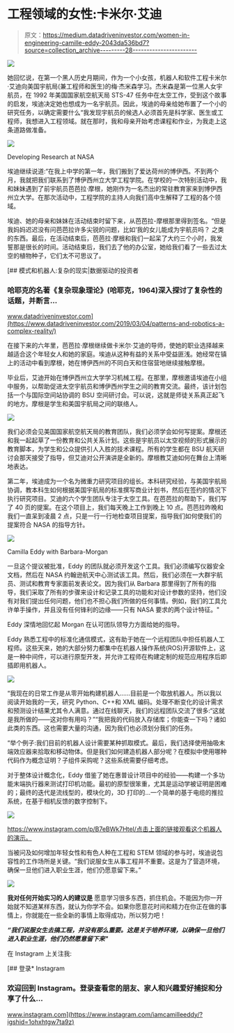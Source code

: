 # 工程领域的女性:卡米尔·艾迪

> 原文：<https://medium.datadriveninvestor.com/women-in-engineering-camille-eddy-2043da536bd7?source=collection_archive---------28----------------------->

![](img/e0b6f27a90a7c2a928b17fb8115b1d9a.png)

她回忆说，在第一个黑人历史月期间，作为一个小女孩，机器人和软件工程卡米尔·艾迪向美国宇航局(兼工程师和医生)的梅·杰米森学习。杰米森是第一位黑人女宇航员，在 1992 年美国国家航空航天局 STS-47 任务中在太空工作，受到这个故事的启发，埃迪决定她也想成为一名宇航员。因此，埃迪的母亲给她布置了一个小的研究任务，以确定需要什么“我发现宇航员的候选人必须首先是科学家、医生或工程师，我想进入工程领域。就在那时，我和母亲开始考虑课程和作业，为我走上这条道路做准备。

![](img/8aaebf5dfc90c9ac07e29b0a520ea4fd.png)

Developing Research at NASA

埃迪继续说道:“在我上中学的第一年，我们搬到了爱达荷州的博伊西。不到两个月，我就把我们联系到了博伊西州立大学工程学院。在学校的一次特别活动中，我和妹妹遇到了前宇航员芭芭拉·摩根，她刚作为一名杰出的常驻教育家来到博伊西州立大学。在那次活动中，工程学院的主持人向我们高中生解释了工程的各个领域。

埃迪、她的母亲和妹妹在活动结束时留下来，从芭芭拉-摩根那里得到签名。“但是我妈妈迟迟没有问芭芭拉许多尖锐的问题，比如‘我的女儿能成为宇航员吗？ 之类的东西。最后，在活动结束后，芭芭拉·摩根和我们一起呆了大约三个小时，我发誓那是很长的时间。活动结束后，我们去了他的办公室，她给我们看了一些去过太空的植物种子，它们太不可思议了。

[](https://www.datadriveninvestor.com/2019/03/04/patterns-and-robotics-a-complex-reality/) [## 模式和机器人:复杂的现实|数据驱动的投资者

### 哈耶克的名著《复杂现象理论》(哈耶克，1964)深入探讨了复杂性的话题，并断言…

www.datadriveninvestor.com](https://www.datadriveninvestor.com/2019/03/04/patterns-and-robotics-a-complex-reality/) 

在接下来的六年里，芭芭拉·摩根继续做卡米尔·艾迪的导师，使她的职业选择越来越适合这个年轻女人和她的家庭。埃迪从这种有益的关系中受益匪浅。她经常在镇上的活动中看到摩根，她在博伊西州的不同白天和住宿营地继续接触摩根。

毕业后，艾迪开始在博伊西州立大学学习机械工程。在那里，摩根邀请埃迪在小组中服务，以帮助促进太空宇航员和博伊西州学生之间的教育交流。最终，该计划包括一个与国际空间站协调的 BSU 空间研讨会。可以说，这就是师徒关系真正起飞的地方。摩根是学生和美国宇航局之间的联络人。

![](img/f1a0e9dd8be2c9f0420a2db4700b4d79.png)

我们必须会见美国国家航空航天局的教育团队，我们必须学会如何写提案。摩根还和我一起起草了一份教育和公共关系计划。这些是宇航员以太空视频的形式展示的教育脚本，为学生和公众提供引人入胜的技术课程。所有的学生都在 BSU 航天研讨会那天接受了指导，但艾迪对公开演讲是全新的。摩根教艾迪如何在舞台上清晰地表达。

第二年，埃迪成为一个名为微重力研究项目的组长。本科研究经验，与美国宇航局协调，教本科生如何根据美国宇航局的标准撰写商业计划书，然后在签约的情况下执行研究项目。艾迪的六个学生团队专注于太空工具。在芭芭拉的帮助下，我们写了 40 页的提案。在这个项目上，我们每天晚上工作到晚上 10 点。芭芭拉昨晚和我们一直呆到凌晨 2 点，只是一行一行地检查项目提案，指导我们如何使我们的提案符合 NASA 的指导方针。

![](img/36fbb634c8c969284cd834182afde777.png)

Camilla Eddy with Barbara-Morgan

一旦这个提议被批准，Eddy 的团队就必须开发这个工具。我们必须编写仪器安全文档，然后在 NASA 约翰逊航天中心测试该工具。然后，我们必须在一大群宇航员、测试和教育专家面前发表论文。因为我们从 Barbara 那里得到了所有的指导，我们采取了所有的步骤来设计和记录工具的功能和对设计参数的坚持，他们没有对我们提出任何问题，他们也不担心我们所做的任何事情。例如，我们的工具允许单手操作，并且没有任何锋利的边缘——只有 NASA 要求的两个设计特征。"

Eddy 深情地回忆起 Morgan 在认可团队领导力方面给她的指导。

Eddy 熟悉工程中的标准化通信模式，这有助于她在一个远程团队中担任机器人工程师。这些天来，她的大部分努力都集中在机器人操作系统(ROS)开源软件上，这是一种中间件，可以进行原型开发，并允许工程师在构建定制的规范应用程序后即插即用机器人。

![](img/317326ccc604886ed29152b6e0385971.png)

“我现在的日常工作是从零开始构建机器人……目前是一个取放机器人。所以我以阅读开始我的一天，研究 Python、C++和 XML 编码。处理不断变化的设计需求和预测设计结果尤其令人满意。通过在线聊天，我们的远程团队交流了很多:“这就是我所做的——这对你有用吗？”“我把我的代码放入存储库；你能查一下吗？诸如此类的东西。这也需要大量的沟通，因为我们也必须划分我们的任务。

“举个例子:我们目前的机器人设计需要某种抓取模式。最后，我们选择使用抽吸末端效应器来拾取和移动物体。但是我们如何建造机器人部分呢？在模拟中使用哪种代码作为概念证明？子组件采购呢？这些系统需要仔细考虑。

对于整体设计概念化，Eddy 借鉴了她在惠普设计项目中的经验——构建一个多功能末端执行器来测试打印机功能。最初的原型很笨重，尤其是运动学被证明是困难的；最终的迭代是流线型的，模块化的，3D 打印的…一个简单的基于电缆的推拉系统，在基于相机反馈的数字控制下。

![](img/4a1832b879dd4105761e895b8ff81e94.png)

https://www.instagram.com/p/B7eBWk7Htel/点击上面的链接观看这个机器人的演示。

当被问及如何增加年轻女性和有色人种在工程和 STEM 领域的参与时，埃迪说包容性的工作场所是关键。“我们说服女生从事工程并不重要。这是为了营造环境，确保一旦他们进入职业生涯，他们仍愿意留下来。”

![](img/1ceb85d6adee4755faf81bf78df40401.png)

**我对任何开始实习的人的建议是**
愿意学习很多东西，抓住机会。不能因为你一开始就不知道某样东西，就认为你学不会。如果你愿意花时间和精力在你正在做的事情上，你就能在一些全新的事情上取得成功，所以努力吧！

***“我们说服女生去搞工程，并没有那么重要。这是关于培养环境，以确保一旦他们进入职业生涯，他们仍然愿意留下来"***

在 Instagram 上关注我:

 [## 登录* Instagram

### 欢迎回到 Instagram。登录查看您的朋友、家人和兴趣爱好捕捉和分享了什么…

www.instagram.com](https://www.instagram.com/iamcamilleeddy/?igshid=1ohxhtgw7ta9z)